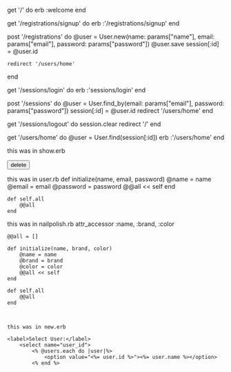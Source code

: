 get '/' do
    erb :welcome
  end

  get '/registrations/signup' do
    erb :'/registrations/signup'
  end

  post '/registrations' do
    @user = User.new(name: params["name"], email: params["email"], password: params["password"])
    @user.save
    session[:id] = @user.id

    redirect '/users/home'
  end

  get '/sessions/login' do
    erb :'sessions/login'
  end

  post '/sessions' do
    @user = User.find_by(email: params["email"], password: params["password"])
    session[:id] = @user.id
    redirect '/users/home'
  end

  get '/sessions/logout' do
    session.clear
    redirect '/'
  end

  get '/users/home' do
    @user = User.find(session[:id])
    erb :'/users/home'
  end




  this was in show.erb
    <form method="POST" action="/nailpolishes/<%= @nailpolish.id %>/delete">
            <input id="hidden" type="hidden" name="_method" value="delete">
            <input type="submit" value="delete">
        </form>




this was in user.rb
def initialize(name, email, password)
        @name = name
        @email = email
        @password = password
        @@all << self
    end

    def self.all 
        @@all
    end


this was in nailpolish.rb
attr_accessor :name, :brand, :color

    @@all = []

    def initialize(name, brand, color)
        @name = name
        @brand = brand
        @color = color 
        @@all << self
    end

    def self.all
        @@all
    end



    this was in new.erb

    <label>Select User:</label> 
        <select name="user_id">
            <% @users.each do |user|%>
                <option value="<%= user.id %>"><%= user.name %></option>
            <% end %>